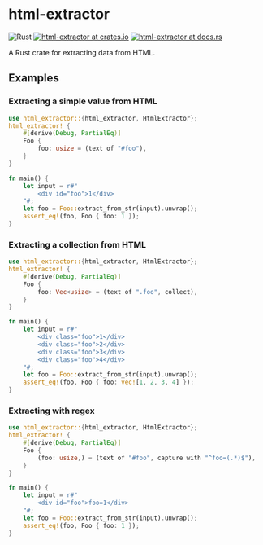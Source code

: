 # html-extractor

![Rust](https://github.com/mkihr-ojisan/html-extractor/workflows/Rust/badge.svg)
[![html-extractor at crates.io](https://img.shields.io/crates/v/html-extractor.svg)](https://crates.io/crates/html-extractor)
[![html-extractor at docs.rs](https://docs.rs/html-extractor/badge.svg)](https://docs.rs/html-extractor)

A Rust crate for extracting data from HTML.

## Examples

### Extracting a simple value from HTML

```rust
use html_extractor::{html_extractor, HtmlExtractor};
html_extractor! {
    #[derive(Debug, PartialEq)]
    Foo {
        foo: usize = (text of "#foo"),
    }
}

fn main() {
    let input = r#"
        <div id="foo">1</div>
    "#;
    let foo = Foo::extract_from_str(input).unwrap();
    assert_eq!(foo, Foo { foo: 1 });
}
```

### Extracting a collection from HTML

```rust
use html_extractor::{html_extractor, HtmlExtractor};
html_extractor! {
    #[derive(Debug, PartialEq)]
    Foo {
        foo: Vec<usize> = (text of ".foo", collect),
    }
}

fn main() {
    let input = r#"
        <div class="foo">1</div>
        <div class="foo">2</div>
        <div class="foo">3</div>
        <div class="foo">4</div>
    "#;
    let foo = Foo::extract_from_str(input).unwrap();
    assert_eq!(foo, Foo { foo: vec![1, 2, 3, 4] });
}
```

### Extracting with regex

```rust
use html_extractor::{html_extractor, HtmlExtractor};
html_extractor! {
    #[derive(Debug, PartialEq)]
    Foo {
        (foo: usize,) = (text of "#foo", capture with "^foo=(.*)$"),
    }
}

fn main() {
    let input = r#"
        <div id="foo">foo=1</div>
    "#;
    let foo = Foo::extract_from_str(input).unwrap();
    assert_eq!(foo, Foo { foo: 1 });
}
```
